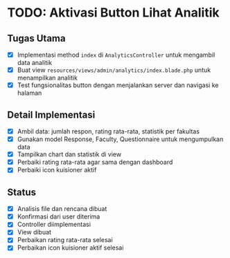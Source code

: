 # TODO: Aktivasi Button Lihat Analitik

## Tugas Utama
- [x] Implementasi method `index` di `AnalyticsController` untuk mengambil data analitik
- [x] Buat view `resources/views/admin/analytics/index.blade.php` untuk menampilkan analitik
- [x] Test fungsionalitas button dengan menjalankan server dan navigasi ke halaman

## Detail Implementasi
- [x] Ambil data: jumlah respon, rating rata-rata, statistik per fakultas
- [x] Gunakan model Response, Faculty, Questionnaire untuk mengumpulkan data
- [x] Tampilkan chart dan statistik di view
- [x] Perbaiki rating rata-rata agar sama dengan dashboard
- [x] Perbaiki icon kuisioner aktif

## Status
- [x] Analisis file dan rencana dibuat
- [x] Konfirmasi dari user diterima
- [x] Controller diimplementasi
- [x] View dibuat
- [x] Perbaikan rating rata-rata selesai
- [x] Perbaikan icon kuisioner aktif selesai
